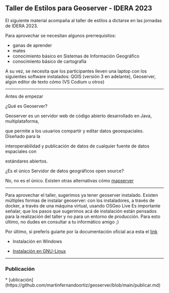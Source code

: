 <h2>Taller de Estilos para Geoserver - IDERA 2023</h2>


El siguiente material acompaña al taller de estilos a dictarse en las jornadas de IDERA 2023. 

Para aprovechar se necesitan algunos prerrequisitos: 



* ganas de aprender
* mates
* conocimiento básico en Sistemas de Información Geográfico
* conocimiento básico de cartografía

A su vez, se necesita que los participantes lleven una laptop con los siguientes software instalados: QGIS (versión 3 en adelante), Geoserver, algún editor de texto cómo (VS Codium u otros)


---

Antes de empezar

¿Qué es Geoserver?

Geoserver es un servidor web de código abierto desarrollado en Java, multiplataforma,

que permite a los usuarios compartir y editar datos geoespaciales. Diseñado para la

interoperabilidad y publicación de datos de cualquier fuente de datos espaciales con

estándares abiertos.

¿Es el único Servidor de datos geográficos open source?

No, no es el único. Existen otras alternativas cómo [mapserver](https://mapserver.org/es/)


---

Para aprovechar el taller, sugerimos ya tener geoserver instalado. Existen múltiples formas de instalar geoserver: con los instaladores, a través de docker, a través de una máquina virtual, usando OSGeo Live
Es importante señalar, que los pasos que sugerimos acá de instalación están pensados para la realización del taller y no para un entorno de producción. Para esto último, no dudes en consultar a tu informático amigo ;)

Por último, si preferís guiarte por la documentación oficial aca esta el [link](https://docs.geoserver.org/stable/en/user/installation/index.html) 

* Instalación en Windows

* [Instalación en GNU-Linux](https://github.com/martinfernandoortiz/geoserver/blob/main/gnuLinux_install.md)


---

<h3>Publicación</h3>
* [ublicación](https://github.com/martinfernandoortiz/geoserver/blob/main/publicar.md)
